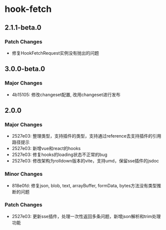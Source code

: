 # hook-fetch

## 2.1.1-beta.0

### Patch Changes

- 修复HookFetchRequest实例没有抛出的问题

## 3.0.0-beta.0

### Major Changes

- 4b15105: 修改changeset配置, 改用changeset进行发布

## 2.0.0

### Major Changes

- 2527e03: 整理类型，支持插件的类型，支持通过reference去支持插件的引用路径提示
- 2527e03: 新增vue和react的hooks
- 2527e03: 修复hooks的loading状态不正常的bug
- 2527e03: 修改架构为rolldown版本的vite，支持umd，保留sse插件的jsdoc

### Minor Changes

- 818e0fd: 修复json, blob, text, arrayBuffer, formData, bytes方法没有类型推断的问题

### Patch Changes

- 2527e03: 更新sse插件，处理一次性返回多条问题，新增json解析和trim处理功能
